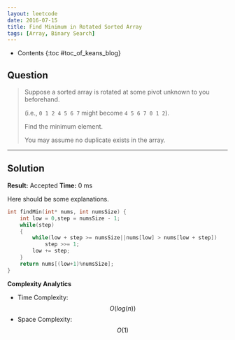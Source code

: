 ```yaml
---
layout: leetcode
date: 2016-07-15
title: Find Minimum in Rotated Sorted Array
tags: [Array, Binary Search]
---
```


* Contents
{:toc #toc_of_keans_blog}

## Question

>
> Suppose a sorted array is rotated at some pivot unknown to you beforehand.
>
>(i.e., `0 1 2 4 5 6 7` might become `4 5 6 7 0 1 2`).
>
>Find the minimum element.
>
>You may assume no duplicate exists in the array.
>
>     

***

## Solution

**Result:** Accepted **Time:** 0 ms

Here should be some explanations.

```c
int findMin(int* nums, int numsSize) {
    int low = 0,step = numsSize - 1;
    while(step)
    {
        while(low + step >= numsSize||nums[low] > nums[low + step])
            step >>= 1;
        low += step;
    }
    return nums[(low+1)%numsSize];
}
```

**Complexity Analytics**

- Time Complexity: $$O(log(n))$$
- Space Complexity: $$O(1)$$
